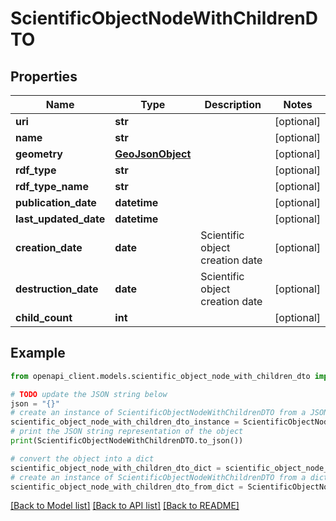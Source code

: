 # ScientificObjectNodeWithChildrenDTO


## Properties

Name | Type | Description | Notes
------------ | ------------- | ------------- | -------------
**uri** | **str** |  | [optional] 
**name** | **str** |  | [optional] 
**geometry** | [**GeoJsonObject**](GeoJsonObject.md) |  | [optional] 
**rdf_type** | **str** |  | [optional] 
**rdf_type_name** | **str** |  | [optional] 
**publication_date** | **datetime** |  | [optional] 
**last_updated_date** | **datetime** |  | [optional] 
**creation_date** | **date** | Scientific object creation date | [optional] 
**destruction_date** | **date** | Scientific object creation date | [optional] 
**child_count** | **int** |  | [optional] 

## Example

```python
from openapi_client.models.scientific_object_node_with_children_dto import ScientificObjectNodeWithChildrenDTO

# TODO update the JSON string below
json = "{}"
# create an instance of ScientificObjectNodeWithChildrenDTO from a JSON string
scientific_object_node_with_children_dto_instance = ScientificObjectNodeWithChildrenDTO.from_json(json)
# print the JSON string representation of the object
print(ScientificObjectNodeWithChildrenDTO.to_json())

# convert the object into a dict
scientific_object_node_with_children_dto_dict = scientific_object_node_with_children_dto_instance.to_dict()
# create an instance of ScientificObjectNodeWithChildrenDTO from a dict
scientific_object_node_with_children_dto_from_dict = ScientificObjectNodeWithChildrenDTO.from_dict(scientific_object_node_with_children_dto_dict)
```
[[Back to Model list]](../README.md#documentation-for-models) [[Back to API list]](../README.md#documentation-for-api-endpoints) [[Back to README]](../README.md)



